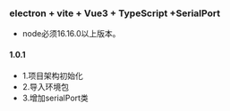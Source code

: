 ### electron  + vite + Vue3 + TypeScript +SerialPort
* node必须16.16.0以上版本。
#### 1.0.1
* 1.项目架构初始化
* 2.导入环境包
* 3.增加serialPort类

